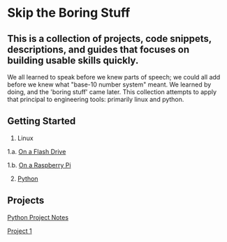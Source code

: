 # Skip the Boring Stuff

## This is a collection of projects, code snippets, descriptions, and guides that focuses on building usable skills quickly.

We all learned to speak before we knew parts of speech; we could all add before we knew what "base-10 number system" meant. We learned by doing, and the 'boring stuff' came later. This collection attempts to apply that principal to engineering tools: primarily linux and python.

## Getting Started

1. Linux

  1.a. [On a Flash Drive](Linux/README.md)

  1.b. [On a Raspberry Pi](RaspberryPi/README.md)

2. [Python](Python/README.md)

## Projects

[Python Project Notes](Python/Projects/README.md)

[Project 1](Python/Projects/project1/README.md)
